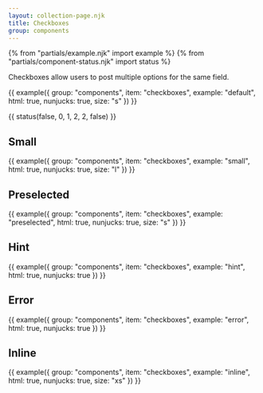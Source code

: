 ```yaml
---
layout: collection-page.njk
title: Checkboxes
group: components
---
```


{% from "partials/example.njk" import example %}
{% from "partials/component-status.njk" import status %}

Checkboxes allow users to post multiple options for the same field.

{{ example({ group: "components", item: "checkboxes", example: "default", html: true, nunjucks: true, size: "s" }) }}

{{ status(false, 0, 1, 2, 2, false) }}

## Small

{{ example({ group: "components", item: "checkboxes", example: "small", html: true, nunjucks: true, size: "l" }) }}

## Preselected

{{ example({ group: "components", item: "checkboxes", example: "preselected", html: true, nunjucks: true, size: "s" }) }}

## Hint

{{ example({ group: "components", item: "checkboxes", example: "hint", html: true, nunjucks: true }) }}

## Error

{{ example({ group: "components", item: "checkboxes", example: "error", html: true, nunjucks: true }) }}

## Inline

{{ example({ group: "components", item: "checkboxes", example: "inline", html: true, nunjucks: true, size: "xs" }) }}
